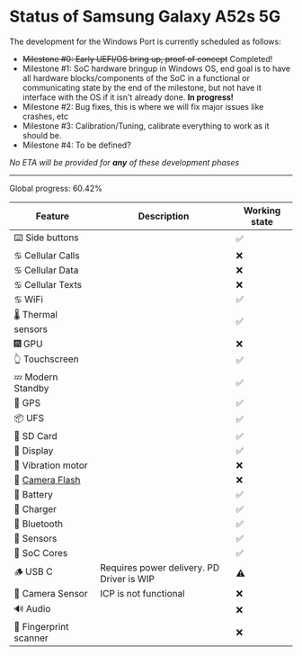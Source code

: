 

# Status of Samsung Galaxy A52s 5G

The development for the Windows Port is currently scheduled as follows:

- ~~Milestone #0: Early UEFI/OS bring up, proof of concept~~ Completed!
- Milestone #1: SoC hardware bringup in Windows OS, end goal is to have all hardware blocks/components of the SoC in a functional or communicating state by the end of the milestone, but not have it interface with the OS if it isn't already done. **In progress!**
- Milestone #2: Bug fixes, this is where we will fix major issues like crashes, etc
- Milestone #3: Calibration/Tuning, calibrate everything to work as it should be.
- Milestone #4: To be defined?

_No ETA will be provided for **any** of these development phases_

---

Global progress: 60.42%

| Feature                | Description                                                                                                    | Working state |
|------------------------|----------------------------------------------------------------------------------------------------------------|---------------|
| ⌨️ Side buttons        |                                                                                                                | ✅             |
| ♋ Cellular Calls       |                                                                                                                | ❌             |
| ♋ Cellular Data        |                                                                                                                | ❌             |
| ♋ Cellular Texts       |                                                                                                                | ❌             |
| ♋ WiFi                 |                                                                                                                | ✅             |
| 🌡️ Thermal sensors      |                                                                                                                | ✅             |
| 🎆 GPU                  |                                                                                                                | ❌             |
| 👆 Touchscreen          |                                                                                                                | ✅             |
| 💤 Modern Standby       |                                                                                                                | ✅             |
| 📌 GPS                  |                                                                                                                | ✅             |
| 📦 UFS                  |                                                                                                               | ✅             |
| 💾 SD Card              |                                                                                                                | ✅             |
| 📲 Display              |                                                                                                                | ✅             |
| 📳 Vibration motor      |                                                                                                                | ❌             |
| 📸 [Camera Flash](https://gist.github.com/gus33000/8720db998a7ab9c164bd6a96e00dac32) |                                                   | ❌             |
| 🔋 Battery              |                                                                                                                | ✅             |
| 🔌 Charger              |                                                                                                                | ✅             |
| 🔵 Bluetooth            |                                                                                                                | ✅             |
| 🧭 Sensors              |                                                                                                                | ✅             |
| 🧮 SoC Cores            |                                                                                                                | ✅             |
| 🪵 USB C               | Requires power delivery. PD Driver is WIP                                                                      | ⚠️             |
| 📸 Camera Sensor        | ICP is not functional                                                                                          | ❌             |
| 🔊 Audio               |                                                                                                                | ❌             |
| 🧬 Fingerprint scanner  |                                                                                                                | ❌             |


